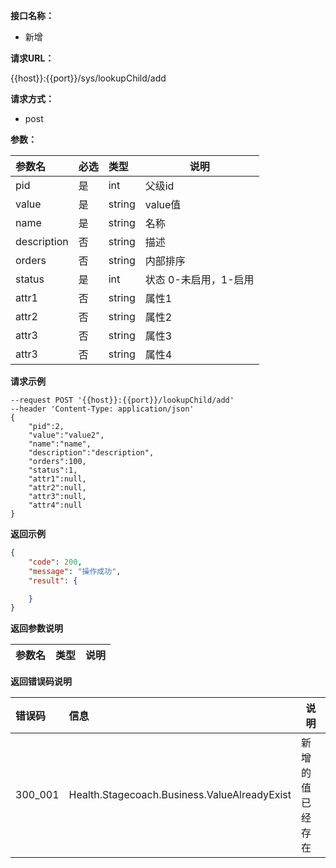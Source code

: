 **接口名称：**

- 新增

**请求URL：**

{{host}}:{{port}}/sys/lookupChild/add

**请求方式：**

- post

**参数：**

|参数名|必选|类型|说明|
|:----    |:---|:----- |-----   |
|pid|是|int|父级id|
|value    |是   |string|value值|
|name |是   |string|名称|
|description       |否   |string| 描述                  |
|orders      | 否 |string|内部排序|
|status        |是   |int|状态 0-未启用，1-启用|
|attr1 |否 |string|属性1|
|attr2 |否 |string|属性2|
|attr3 |否 |string|属性3|
|attr3 |否 |string|属性4|

**请求示例**
```
--request POST '{{host}}:{{port}}/lookupChild/add'
--header 'Content-Type: application/json'
{
    "pid":2,
    "value":"value2",
    "name":"name",
    "description":"description",
    "orders":100,
    "status":1,
    "attr1":null,
    "attr2":null,
    "attr3":null,
    "attr4":null
}
```

 **返回示例**
```json
{
    "code": 200,
    "message": "操作成功",
    "result": {

    }
}

```
 **返回参数说明**

|参数名|类型|说明|
|:-----  |:-----|----- |



 **返回错误码说明**

|错误码 |信息|说明|
|:----  |:----   |-----   |
|300_001  |Health.Stagecoach.Business.ValueAlreadyExist   |新增的值已经存在   |
